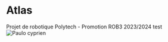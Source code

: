 # Atlas
Projet de robotique Polytech - Promotion ROB3 2023/2024
test
![Paulo cyprien](https://github.com/Poblit0/Atlas/assets/119503650/eeac01c9-de50-4bf4-ac27-54e858455b91)

